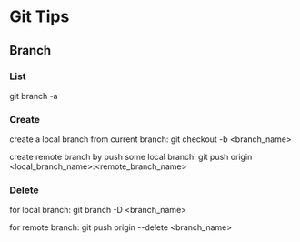 # Git Tips




## Branch 

### List
git branch -a


### Create 
create a local branch from current branch:
git checkout -b <branch_name>


create remote branch by push some local branch:
git push origin <local_branch_name>:<remote_branch_name>


### Delete
for local branch:
git branch -D <branch_name>

for remote branch:
git push origin --delete <branch_name>





